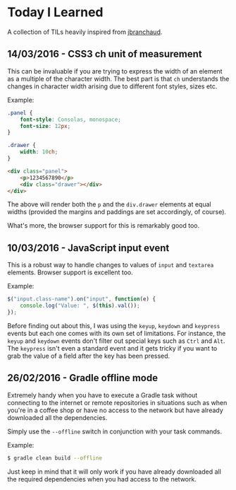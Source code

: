 # Today I Learned

A collection of TILs heavily inspired from [jbranchaud](https://github.com/jbranchaud/til).

## 14/03/2016 - CSS3 ch unit of measurement

This can be invaluable if you are trying to express the width of an element as a multiple of the character width.
The best part is that `ch` understands the changes in character width arising due to different font styles, sizes etc.

Example:

```css
.panel {
    font-style: Consolas, monospace;
    font-size: 12px;
}

.drawer {
    width: 10ch;
}
```

```html
<div class="panel">
    <p>1234567890</p>
    <div class="drawer"></div>
</div>
```

The above will render both the `p` and the `div.drawer` elements at equal widths (provided the margins and paddings are set accordingly, of course).

What's more, the browser support for this is remarkably good too.

## 10/03/2016 - JavaScript input event

This is a robust way to handle changes to values of `input` and `textarea` elements. Browser support is excellent too. 

Example:

```javascript
$("input.class-name").on("input", function(e) {
    console.log("Value: ", $(this).val());
});
```

Before finding out about this, I was using the `keyup`, `keydown` and `keypress` events but each one comes with its own set of limitations. For instance, the `keyup` and `keydown` events don't filter out special keys such as `Ctrl` and `Alt`. The `keypress` isn't even a standard event and it gets tricky if you want to grab the value of a field after the key has been pressed.

## 26/02/2016 - Gradle offline mode

Extremely handy when you have to execute a Gradle task without connecting to the internet or remote repositories in situations such as when you're in a coffee shop or have no access to the network but have already downloaded all the dependencies. 

Simply use the `--offline` switch in conjunction with your task commands. 

Example:

```bash
$ gradle clean build --offline
```

Just keep in mind that it will only work if you have already downloaded all the required dependencies when you had access to the network. 
